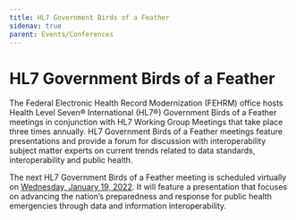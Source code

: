 ```yaml
---
title: HL7 Government Birds of a Feather
sidenav: true
parent: Events/Conferences
---
```

# HL7 Government Birds of a Feather

The Federal Electronic Health Record Modernization (FEHRM) office hosts Health Level Seven® International (HL7®) Government Birds of a Feather meetings in conjunction with HL7 Working Group Meetings that take place three times annually. HL7 Government Birds of a Feather meetings feature presentations and provide a forum for discussion with interoperability subject matter experts on current trends related to data standards, interoperability and public health.

The next HL7 Government Birds of a Feather meeting is scheduled virtually on [Wednesday, January 19, 2022](<https://urldefense.com/v3/__https:/teams.microsoft.com/l/meetup-join/19*3ameeting_OTE2ZmMzOWItMWEwMi00YmFjLWFhN2YtMjhjNDAxOTEwMGY3*40thread.v2/0?context=*7b*22Tid*22*3a*22e95f1b23-abaf-45ee-821d-b7ab251ab3bf*22*2c*22Oid*22*3a*2214d02d39-7260-4d37-9868-a93fb97e4be8*22*7d__;JSUlJSUlJSUlJSUlJSUl!!May37g!YTpCKmC_cy_ulWDdjNEHQUwq2_rFk1v-WrZvJD9z7qoTL1uXGwj4pe88CZj5K-q-jw$ %3E>). It will feature a presentation that focuses on advancing the nation’s preparedness and response for public health emergencies through data and information interoperability.